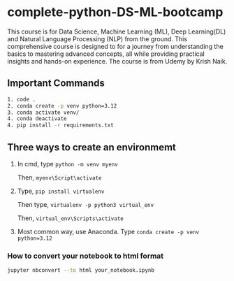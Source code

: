 # complete-python-DS-ML-bootcamp
This course is for Data Science, Machine Learning (ML), Deep Learning(DL) and Natural Language Processing (NLP) from the ground. This comprehensive course is designed to for a journey from understanding the basics to mastering advanced concepts, all while providing practical insights and hands-on experience.  The course is from Udemy by Krish Naik.

## Important Commands
```bash
1. code .
2. conda create -p venv python=3.12
3. conda activate venv/
4. conda deactivate
4. pip install -r requirements.txt
```

## Three ways to create an environmemt

1. In cmd, type ```python -m venv myenv``` 
    
    Then, ```myenv\Script\activate```

2. Type, ```pip install virtualenv```

   Then type, ```virtualenv -p python3 virtual_env```

   Then, ```virtual_env\Scripts\activate```

3. Most common way, use Anaconda. Type ```conda create -p venv python=3.12```

### How to convert your notebook to html format

```bash
jupyter nbconvert --to html your_notebook.ipynb
```